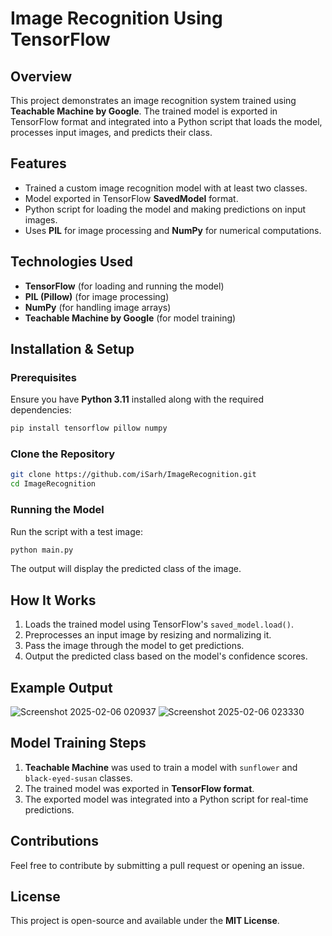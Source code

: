 # Image Recognition Using TensorFlow

## Overview
This project demonstrates an image recognition system trained using **Teachable Machine by Google**. The trained model is exported in TensorFlow format and integrated into a Python script that loads the model, processes input images, and predicts their class.

## Features
- Trained a custom image recognition model with at least two classes.
- Model exported in TensorFlow **SavedModel** format.
- Python script for loading the model and making predictions on input images.
- Uses **PIL** for image processing and **NumPy** for numerical computations.

## Technologies Used
- **TensorFlow** (for loading and running the model)
- **PIL (Pillow)** (for image processing)
- **NumPy** (for handling image arrays)
- **Teachable Machine by Google** (for model training)


## Installation & Setup
### Prerequisites
Ensure you have **Python 3.11** installed along with the required dependencies:
```sh
pip install tensorflow pillow numpy
```

### Clone the Repository
```sh
git clone https://github.com/iSarh/ImageRecognition.git
cd ImageRecognition
```

### Running the Model
Run the script with a test image:
```sh
python main.py
```
The output will display the predicted class of the image.

## How It Works
1. Loads the trained model using TensorFlow's `saved_model.load()`.
2. Preprocesses an input image by resizing and normalizing it.
3. Pass the image through the model to get predictions.
4. Output the predicted class based on the model's confidence scores.

## Example Output

![Screenshot 2025-02-06 020937](https://github.com/user-attachments/assets/7b046e00-24e1-4d7d-811c-8b5e84a2efee)
![Screenshot 2025-02-06 023330](https://github.com/user-attachments/assets/c60d5318-eaa4-48a4-990b-2d01567e44a4)


## Model Training Steps
1. **Teachable Machine** was used to train a model with `sunflower` and `black-eyed-susan` classes.
2. The trained model was exported in **TensorFlow format**.
3. The exported model was integrated into a Python script for real-time predictions.

## Contributions
Feel free to contribute by submitting a pull request or opening an issue.

## License
This project is open-source and available under the **MIT License**.


